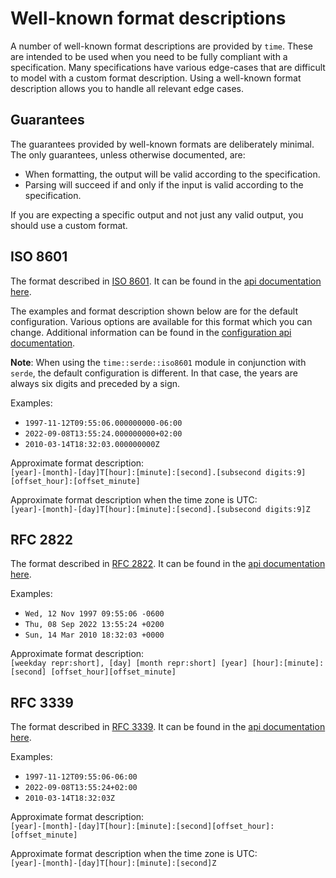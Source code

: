 # Well-known format descriptions

A number of well-known format descriptions are provided by `time`. These are intended to be used
when you need to be fully compliant with a specification. Many specifications have various
edge-cases that are difficult to model with a custom format description. Using a well-known format
description allows you to handle all relevant edge cases.

## Guarantees

The guarantees provided by well-known formats are deliberately minimal. The only guarantees, unless
otherwise documented, are:

- When formatting, the output will be valid according to the specification.
- Parsing will succeed if and only if the input is valid according to the specification.

If you are expecting a specific output and not just any valid output, you should use a custom
format.

## ISO 8601

The format described in [ISO 8601](https://www.iso.org/iso-8601-date-and-time-format.html). It can
be found in the
[api documentation here](https://docs.rs/time/latest/time/format_description/well_known/struct.Iso8601.html).

The examples and format description shown below are for the default configuration. Various options
are available for this format which you can change. Additional information can be found in the
[configuration api documentation](https://docs.rs/time/latest/time/format_description/well_known/iso8601/struct.Config.html).

**Note**: When using the `time::serde::iso8601` module in conjunction with `serde`, the default
configuration is different. In that case, the years are always six digits and preceded by a sign.

Examples:

- `1997-11-12T09:55:06.000000000-06:00`
- `2022-09-08T13:55:24.000000000+02:00`
- `2010-03-14T18:32:03.000000000Z`

Approximate format description:\
`[year]-[month]-[day]T[hour]:[minute]:[second].[subsecond digits:9][offset_hour]:[offset_minute]`

Approximate format description when the time zone is UTC:\
`[year]-[month]-[day]T[hour]:[minute]:[second].[subsecond digits:9]Z`

## RFC 2822

The format described in [RFC 2822](https://www.rfc-editor.org/rfc/rfc2822#section-3.3). It can be
found in the [api documentation here](https://docs.rs/time/latest/time/format_description/well_known/struct.Rfc2822.html).

Examples:

- `Wed, 12 Nov 1997 09:55:06 -0600`
- `Thu, 08 Sep 2022 13:55:24 +0200`
- `Sun, 14 Mar 2010 18:32:03 +0000`

Approximate format description:\
`[weekday repr:short], [day] [month repr:short] [year] [hour]:[minute]:[second] [offset_hour][offset_minute]`

## RFC 3339

The format described in [RFC 3339](https://www.rfc-editor.org/rfc/rfc3339#section-5.6). It can be
found in the [api documentation here](https://docs.rs/time/latest/time/format_description/well_known/struct.Rfc3339.html).

Examples:

- `1997-11-12T09:55:06-06:00`
- `2022-09-08T13:55:24+02:00`
- `2010-03-14T18:32:03Z`

Approximate format description:\
`[year]-[month]-[day]T[hour]:[minute]:[second][offset_hour]:[offset_minute]`

Approximate format description when the time zone is UTC:\
`[year]-[month]-[day]T[hour]:[minute]:[second]Z`
